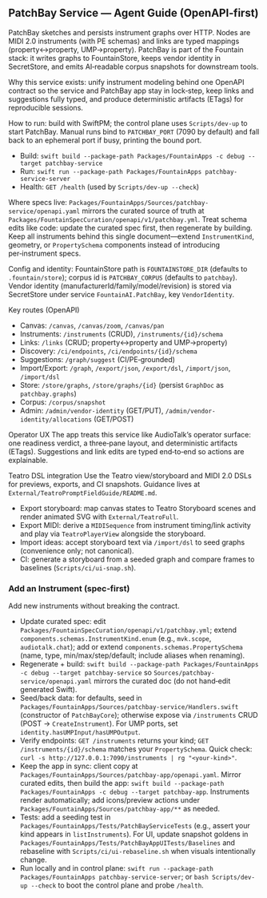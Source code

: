 ## PatchBay Service — Agent Guide (OpenAPI‑first)

PatchBay sketches and persists instrument graphs over HTTP. Nodes are MIDI 2.0 instruments (with PE schemas) and links are typed mappings (property↔property, UMP→property). PatchBay is part of the Fountain stack: it writes graphs to FountainStore, keeps vendor identity in SecretStore, and emits AI‑readable corpus snapshots for downstream tools.

Why this service exists: unify instrument modeling behind one OpenAPI contract so the service and PatchBay app stay in lock‑step, keep links and suggestions fully typed, and produce deterministic artifacts (ETags) for reproducible sessions.

How to run: build with SwiftPM; the control plane uses `Scripts/dev-up` to start PatchBay. Manual runs bind to `PATCHBAY_PORT` (7090 by default) and fall back to an ephemeral port if busy, printing the bound port.

- Build: `swift build --package-path Packages/FountainApps -c debug --target patchbay-service`
- Run: `swift run --package-path Packages/FountainApps patchbay-service-server`
- Health: `GET /health` (used by `Scripts/dev-up --check`)

Where specs live: `Packages/FountainApps/Sources/patchbay-service/openapi.yaml` mirrors the curated source of truth at `Packages/FountainSpecCuration/openapi/v1/patchbay.yml`. Treat schema edits like code: update the curated spec first, then regenerate by building. Keep all instruments behind this single document—extend `InstrumentKind`, geometry, or `PropertySchema` components instead of introducing per‑instrument specs.

Config and identity: FountainStore path is `FOUNTAINSTORE_DIR` (defaults to `.fountain/store`); corpus id is `PATCHBAY_CORPUS` (defaults to `patchbay`). Vendor identity (manufacturerId/family/model/revision) is stored via SecretStore under service `FountainAI.PatchBay`, key `VendorIdentity`.

Key routes (OpenAPI)
- Canvas: `/canvas`, `/canvas/zoom`, `/canvas/pan`
- Instruments: `/instruments` (CRUD), `/instruments/{id}/schema`
- Links: `/links` (CRUD; property↔property and UMP→property)
- Discovery: `/ci/endpoints`, `/ci/endpoints/{id}/schema`
- Suggestions: `/graph/suggest` (CI/PE‑grounded)
- Import/Export: `/graph`, `/export/json`, `/export/dsl`, `/import/json`, `/import/dsl`
- Store: `/store/graphs`, `/store/graphs/{id}` (persist `GraphDoc` as `patchbay.graphs`)
- Corpus: `/corpus/snapshot`
- Admin: `/admin/vendor-identity` (GET/PUT), `/admin/vendor-identity/allocations` (GET/POST)

Operator UX
The app treats this service like AudioTalk’s operator surface: one readiness verdict, a three‑pane layout, and deterministic artifacts (ETags). Suggestions and link edits are typed end‑to‑end so actions are explainable.

Teatro DSL integration
Use the Teatro view/storyboard and MIDI 2.0 DSLs for previews, exports, and CI snapshots. Guidance lives at `External/TeatroPromptFieldGuide/README.md`.
- Export storyboard: map canvas states to Teatro Storyboard scenes and render animated SVG with `External/TeatroFull`.
- Export MIDI: derive a `MIDISequence` from instrument timing/link activity and play via `TeatroPlayerView` alongside the storyboard.
- Import ideas: accept storyboard text via `/import/dsl` to seed graphs (convenience only; not canonical).
- CI: generate a storyboard from a seeded graph and compare frames to baselines (`Scripts/ci/ui-snap.sh`).

### Add an Instrument (spec‑first)

Add new instruments without breaking the contract.
- Update curated spec: edit `Packages/FountainSpecCuration/openapi/v1/patchbay.yml`; extend `components.schemas.InstrumentKind.enum` (e.g., `mvk.scope`, `audiotalk.chat`); add or extend `components.schemas.PropertySchema` (name, type, min/max/step/default; include aliases when renaming).
- Regenerate + build: `swift build --package-path Packages/FountainApps -c debug --target patchbay-service` so `Sources/patchbay-service/openapi.yaml` mirrors the curated doc (do not hand‑edit generated Swift).
- Seed/back data: for defaults, seed in `Packages/FountainApps/Sources/patchbay-service/Handlers.swift` (constructor of `PatchBayCore`); otherwise expose via `/instruments` CRUD (POST → `CreateInstrument`). For UMP ports, set `identity.hasUMPInput/hasUMPOutput`.
- Verify endpoints: `GET /instruments` returns your kind; `GET /instruments/{id}/schema` matches your `PropertySchema`. Quick check: `curl -s http://127.0.0.1:7090/instruments | rg "<your-kind>"`.
- Keep the app in sync: client copy at `Packages/FountainApps/Sources/patchbay-app/openapi.yaml`. Mirror curated edits, then build the app: `swift build --package-path Packages/FountainApps -c debug --target patchbay-app`. Instruments render automatically; add icons/preview actions under `Packages/FountainApps/Sources/patchbay-app/**` as needed.
- Tests: add a seeding test in `Packages/FountainApps/Tests/PatchBayServiceTests` (e.g., assert your kind appears in `listInstruments`). For UI, update snapshot goldens in `Packages/FountainApps/Tests/PatchBayAppUITests/Baselines` and rebaseline with `Scripts/ci/ui-rebaseline.sh` when visuals intentionally change.
- Run locally and in control plane: `swift run --package-path Packages/FountainApps patchbay-service-server`; or `bash Scripts/dev-up --check` to boot the control plane and probe `/health`.
